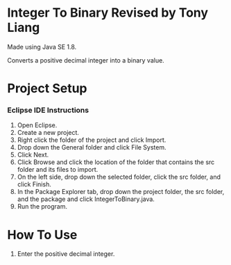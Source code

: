 # Integer To Binary Revised by Tony Liang

Made using Java SE 1.8.

Converts a positive decimal integer into a binary value.

# Project Setup

### Eclipse IDE Instructions
1. Open Eclipse.
2. Create a new project.
3. Right click the folder of the project and click Import.
4. Drop down the General folder and click File System.
5. Click Next.
6. Click Browse and click the location of the folder that contains the src folder and its files to import.
7. On the left side, drop down the selected folder, click the src folder, and click Finish.
8. In the Package Explorer tab, drop down the project folder, the src folder, and the package and click IntegerToBinary.java.
9. Run the program.

# How To Use
1. Enter the positive decimal integer.